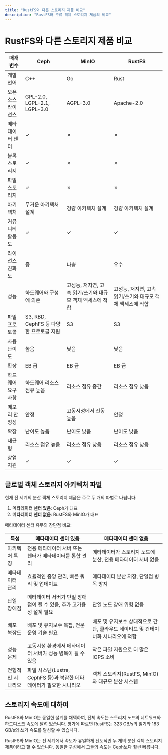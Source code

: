 ```yaml
---
title: "RustFS와 다른 스토리지 제품 비교"
description: "RustFS와 주류 객체 스토리지 제품의 비교"
---
```


# RustFS와 다른 스토리지 제품 비교

| 매개변수 | Ceph | MinIO | RustFS |
| - | - | - | - |
| 개발 언어 | C++ | Go | Rust |
| 오픈소스 라이선스 | GPL-2.0, LGPL-2.1, LGPL-3.0 | AGPL-3.0 | Apache-2.0 |
| 메타데이터 센터 | ✓ | ✗ | ✗ |
| 블록 스토리지 | ✓ | ✗ | ✗ |
| 파일 스토리지 | ✓ | ✗ | ✗ |
| 아키텍처 | 무거운 아키텍처 설계 | 경량 아키텍처 설계 | 경량 아키텍처 설계 |
| 커뮤니티 활동도 | ✓ | ✓ | ✓ |
| 라이선스 친화도 | 중 | 나쁨 | 우수 |
| 성능 | 하드웨어와 구성에 의존 | 고성능, 저지연, 고속 읽기/쓰기와 대규모 객체 액세스에 적합 | 고성능, 저지연, 고속 읽기/쓰기와 대규모 객체 액세스에 적합 |
| 파일 프로토콜 | S3, RBD, CephFS 등 다양한 프로토콜 지원 | S3 | S3 |
| 사용 난이도 | 높음 | 낮음 | 낮음 |
| 확장 | EB 급 | EB 급 | EB 급 |
| 하드웨어 요구사항 | 하드웨어 리소스 점유 높음 | 리소스 점유 중간 | 리소스 점유 낮음 |
| 메모리 안정성 | 안정 | 고동시성에서 진동 높음 | 안정 |
| 확장 | 난이도 높음 | 난이도 낮음 | 난이도 낮음 |
| 재균형 | 리소스 점유 높음 | 리소스 점유 낮음 | 리소스 점유 낮음 |
| 상업 지원 | ✓ | ✓ | ✓ |

## 글로벌 객체 스토리지 아키텍처 파벌

현재 전 세계의 분산 객체 스토리지 제품은 주로 두 개의 파벌로 나뉩니다:

1. **메타데이터 센터 있음**: Ceph가 대표
2. **메타데이터 센터 없음**: RustFS와 MinIO가 대표

메타데이터 센터 유무의 장단점 비교:

| 특성 | 메타데이터 센터 있음 | 메타데이터 센터 없음 |
| - | - | - |
| 아키텍처 특징 | 전용 메타데이터 서버 또는 센터가 메타데이터를 통합 관리 | 메타데이터가 스토리지 노드에 분산, 전용 메타데이터 서버 없음 |
| 메타데이터 관리 | 효율적인 중앙 관리, 빠른 쿼리 및 업데이트 | 메타데이터 분산 저장, 단일점 병목 방지 |
| 단일 장애점 | 메타데이터 서버가 단일 장애점이 될 수 있음, 추가 고가용성 설계 필요 | 단일 노드 장애 위험 없음 |
| 배포 복잡도 | 배포 및 유지보수 복잡, 전문 운영 기술 필요 | 배포 및 유지보수 상대적으로 간단, 클라우드 네이티브 및 컨테이너화 시나리오에 적합 |
| 성능 문제 | 고동시성 환경에서 메타데이터 서버가 성능 병목이 될 수 있음 | 작은 파일 지원으로 더 많은 IOPS 소비 |
| 전형적인 시나리오 | 파일 시스템(Lustre, CephFS 등)과 복잡한 메타데이터가 필요한 시나리오 | 객체 스토리지(RustFS, MinIO)와 대규모 분산 시스템 |

## 스토리지 속도에 대하여

RustFS와 MinIO는 동일한 설계를 채택하여, 전체 속도는 스토리지 노드의 네트워크와 하드디스크 속도에 달려 있습니다. 평가에 따르면 RustFS는 323 GB/s의 읽기와 183 GB/s의 쓰기 속도를 달성할 수 있습니다.

RustFS와 MinIO는 전 세계에서 속도가 유일하게 선도적인 두 개의 분산 객체 스토리지 제품이라고 할 수 있습니다. 동일한 구성에서 그들의 속도는 Ceph보다 훨씬 빠릅니다.
